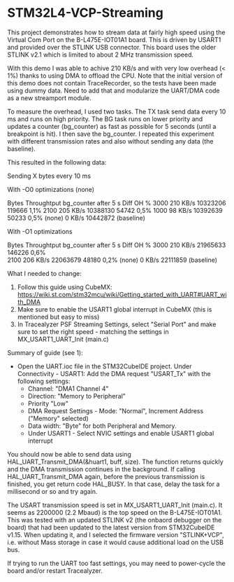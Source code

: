 # STM32L4-VCP-Streaming

This project demonstrates how to stream data at fairly high speed using the Virtual Com Port on the B-L475E-IOT01A1 board. This is driven by USART1 and provided over the STLINK USB connector. This board uses the older STLINK v2.1 which is limited to about 2 MHz transmission speed. 

With this demo I was able to achive 210 KB/s and with very low overhead (< 1%) thanks to using DMA to offload the CPU.
Note that the initial version of this demo does not contain TraceRecorder, so the tests have been made using dummy data. Need to add that and modularize the UART/DMA code as a new streamport module.

To measure the overhead, I used two tasks. The TX task send data every 10 ms and runs on high priority. The BG task runs on lower priority and updates a counter (bg_counter) as fast as possible for 5 seconds (until a breakpoint is hit). I then save the bg_counter. I repeated this experiment with different transmission rates and also without sending any data (the baseline).

This resulted in the following data:

Sending X bytes every 10 ms

With -O0 optimizations (none)

Bytes		Throughtput		bg_counter after 5 s	  Diff		OH %
3000		210 KB/s		10323206				119666		1,1%
2100		205 KB/s		10388130				 54742		0,5%
1000		98 KB/s			10392639				 50233		0,5%
(none)		0 KB/s			10442872             (baseline)

With -O1 optimizations

Bytes		Throughtput		bg_counter after 5 s	  Diff		OH %
3000		210 KB/s		21965633				146226		0,6%	
2100		206 KB/s		22063679				 48180		0,2%
(none)		0 KB/s			22111859			 (baseline)



What I needed to change:
1. Follow this guide using CubeMX: https://wiki.st.com/stm32mcu/wiki/Getting_started_with_UART#UART_with_DMA
2. Make sure to enable the USART1 global interrupt in CubeMX (this is mentioned but easy to miss)
3. In Tracealyzer PSF Streaming Settings, select "Serial Port" and make sure to set the right speed - matching the settings in MX_USART1_UART_Init (main.c)

Summary of guide (see 1):
- Open the UART.ioc file in the STM32CubeIDE project.
  Under Connectivity - USART1: Add the DMA request "USART_Tx" with the following settings:
    -  Channel: "DMA1 Channel 4"
    -  Direction: "Memory to Peripheral"
    -  Priority "Low"
    -  DMA Request Settings - Mode: "Normal", Increment Address ("Memory" selected)
    -  Data width: "Byte" for both Peripheral and Memory.
  -  Under USART1 - Select NVIC settings and enable USART1 global interrupt

You should now be able to send data using HAL_UART_Transmit_DMA(&huart1, buff, size). The function returns quickly and the DMA transmission continues in the background. If calling HAL_UART_Transmit_DMA again, before the previous transmission is finished, you get return code HAL_BUSY. In that case, delay the task for a millisecond or so and try again.

The USART transmission speed is set in MX_USART1_UART_Init (main.c). It seems as 2200000 (2.2 Mbaud) is the top speed on the B-L475E-IOT01A1. This was tested with an updated STLINK v2 (the onbaord debugger on the board) that had been updated to the latest version from STM32CubeIDE v1.15. When updating it, and I  selected the firmware version "STLINK+VCP", i.e. without Mass storage in case it would cause additional load on the USB bus.

If trying to run the UART too fast settings, you may need to power-cycle the board and/or restart Tracealyzer.
